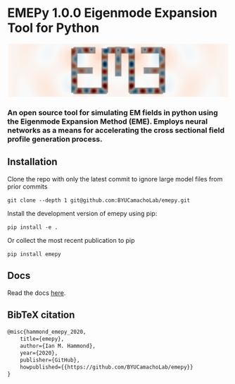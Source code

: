 # EMEPy 1.0.0 Eigenmode Expansion Tool for Python

<p align="center">
    <img src="docs/images/logo.png" alt="drawing" width="500"/>
</p>



### An open source tool for simulating EM fields in python using the Eigenmode Expansion Method (EME). Employs neural networks as a means for accelerating the cross sectional field profile generation process.

## Installation

Clone the repo with only the latest commit to ignore large model files from prior commits

    git clone --depth 1 git@github.com:BYUCamachoLab/emepy.git

Install the development version of emepy using pip:

    pip install -e .

Or collect the most recent publication to pip

    pip install emepy

## Docs

Read the docs [here](https://emepy.readthedocs.io/en/latest/).

## BibTeX citation

    @misc{hammond_emepy_2020,
        title={emepy},
        author={Ian M. Hammond},
        year={2020},
        publisher={GitHub},
        howpublished={{https://github.com/BYUCamachoLab/emepy}}
    }
